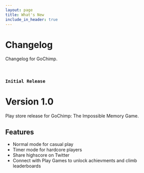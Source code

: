 ```yaml
---
layout: page
title: What's New
include_in_header: true
---
```


# Changelog
Changelog for GoChimp.

<br>

### `Initial Release`
# **Version 1.0**
Play store release for GoChimp: The Impossible Memory Game.

## Features
* Normal mode for casual play
* Timer mode for hardcore players
* Share highscore on Twitter
* Connect with Play Games to unlock achievments and climb leaderboards

<br>
